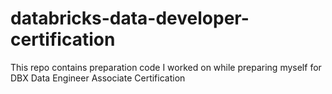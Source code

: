 # databricks-data-developer-certification
This repo contains preparation code I worked on while preparing myself for DBX Data Engineer Associate Certification
